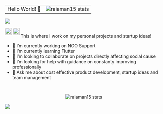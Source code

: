 <table>
  <tr>
  <td>Hello World! 👋 </td>
  <td align="right"><img src="https://visitor-badge.glitch.me/badge?page_id=raiaman15.raiaman15" alt="raiaman15 stats"></td>
  </tr>
</table>

<img src="https://camo.githubusercontent.com/d5d1c58663645ec18bae956be49149b20a98ca5d75844bfd0b07b07da86e5b1e/68747470733a2f2f63722d73732d736572766963652e617a75726577656273697465732e6e65742f6170692f53637265656e53686f743f7769646765743d73756d6d61727926757365726e616d653d726169616d616e3135" />

<p align="center">
  <a href="https://www.linkedin.com/in/raiaman15/">
    <img align="left" alt="Aman's LinkedIn" width="22px" src="https://raw.githubusercontent.com/peterthehan/peterthehan/master/assets/linkedin.svg" />
  </a>
  <a href="https://twitter.com/raiaman15">
    <img align="left" alt="Aman's Twitter" width="22px" src="https://raw.githubusercontent.com/peterthehan/peterthehan/master/assets/twitter.svg" />
  </a>
</p>

<br />
This is where I work on my personal projects and startup ideas!

- 🔭 I’m currently working on NGO Support
- 🌱 I’m currently learning Flutter
- 👯 I’m looking to collaborate on projects directly affecting social cause
- 🤔 I’m looking for help with guidance on constanty improving professionally
- 💬 Ask me about cost effective product development, startup ideas and team management

<br />


<p align="center">
  <img src="https://github-readme-stats.vercel.app/api?username=raiaman15&show_icons=true&theme=gotham" alt="raiaman15 stats" />
</p>

<img src="https://cr-skills-chart-widget.azurewebsites.net/api/api?username=raiaman15" />
